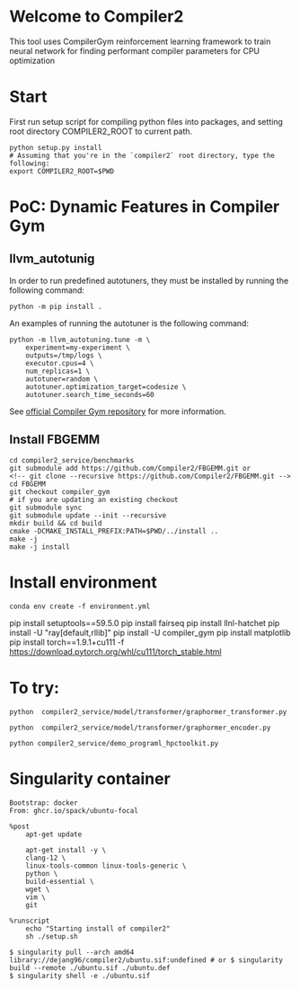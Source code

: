 # Welcome to Compiler2

This tool uses CompilerGym reinforcement learning framework to train neural network for finding performant compiler parameters for CPU optimization

# Start

First run setup script for compiling python files into packages, and setting root directory COMPILER2_ROOT to current path.
```
python setup.py install
# Assuming that you're in the `compiler2` root directory, type the following: 
export COMPILER2_ROOT=$PWD
```

# PoC: Dynamic Features in Compiler Gym

## llvm_autotunig

In order to run predefined autotuners, they must be installed by running
the following command:
```
python -m pip install .
```

An examples of running the autotuner is the following command:
```
python -m llvm_autotuning.tune -m \
    experiment=my-experiment \
    outputs=/tmp/logs \
    executor.cpus=4 \
    num_replicas=1 \
    autotuner=random \
    autotuner.optimization_target=codesize \
    autotuner.search_time_seconds=60

```

See [official Compiler Gym repository](https://github.com/facebookresearch/CompilerGym/tree/development/examples/llvm_autotuning) 
for more information.


## Install FBGEMM
```
cd compiler2_service/benchmarks
git submodule add https://github.com/Compiler2/FBGEMM.git or
<!-- git clone --recursive https://github.com/Compiler2/FBGEMM.git -->
cd FBGEMM
git checkout compiler_gym
# if you are updating an existing checkout
git submodule sync
git submodule update --init --recursive
mkdir build && cd build
cmake -DCMAKE_INSTALL_PREFIX:PATH=$PWD/../install ..
make -j
make -j install
```



# Install environment

```
conda env create -f environment.yml
```

pip install setuptools==59.5.0
pip install fairseq
pip install llnl-hatchet
pip install -U "ray[default,rllib]"
pip install -U compiler_gym
pip install matplotlib
pip install torch==1.9.1+cu111 -f https://download.pytorch.org/whl/cu111/torch_stable.html



# To try:

```
python  compiler2_service/model/transformer/graphormer_transformer.py

python  compiler2_service/model/transformer/graphormer_encoder.py

python compiler2_service/demo_programl_hpctoolkit.py

```





# Singularity container

```
Bootstrap: docker
From: ghcr.io/spack/ubuntu-focal

%post
    apt-get update
    
    apt-get install -y \
    clang-12 \
    linux-tools-common linux-tools-generic \
    python \
    build-essential \
    wget \
    vim \
    git 

%runscript
    echo "Starting install of compiler2"
    sh ./setup.sh
```

```shell
$ singularity pull --arch amd64 library://dejang96/compiler2/ubuntu.sif:undefined # or $ singularity build --remote ./ubuntu.sif ./ubuntu.def
$ singularity shell -e ./ubuntu.sif
```